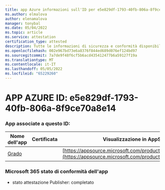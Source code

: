 ```yaml
---
title: app Azure informazioni sull'ID per e5e829df-1793-40fb-806a-8f9ce70a8e14
ms.author: elmalova
author: elenamalova
manager: tonybal
ms.date: 05/04/2022
ms.topic: article
ms.service: attestation
certification_type: attested
description: Tutte le informazioni di sicurezza e conformità disponibili per e5e829df-1793-40fb-806a-8f9ce70a8e14.
ms.openlocfilehash: 002e967bd73e6a8376f844ed689d076ef124bd97
ms.sourcegitcommit: 7a7de9f48f6cf5b6acd435412477b6a59127f19a
ms.translationtype: MT
ms.contentlocale: it-IT
ms.lasthandoff: 05/05/2022
ms.locfileid: "65229260"
---
```

# <a name="azure-app-id-e5e829df-1793-40fb-806a-8f9ce70a8e14"></a>APP AZURE ID: e5e829df-1793-40fb-806a-8f9ce70a8e14


### <a name="apps-associated-with-this-id"></a>App associate a questo ID:
| **Nome dell'app** | **Certificata** | **Visualizzazione in AppSource** |
|--------------|---------------|-----------------------|
| [Grado](../forward/WA200003252.md) |  | [https://appsource.microsoft.com/product/office/WA200003252](https://appsource.microsoft.com/product/office/WA200003252) |

### <a name="microsoft-365-app-compliance-status"></a>Microsoft 365 stato di conformità dell'app
- stato attestazione Publisher: completato
